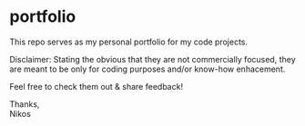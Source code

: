 # portfolio
This repo serves as my personal portfolio for my code projects.

Disclaimer: Stating the obvious that they are not commercially focused, they are meant to be only for coding purposes and/or know-how enhacement.

Feel free to check them out & share feedback!

Thanks, </br>
Nikos

